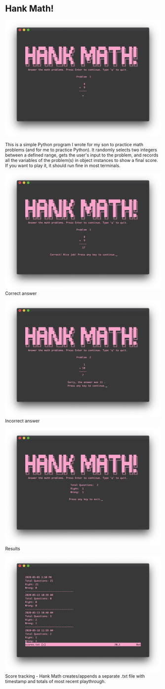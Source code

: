 # Hank Math!

![Start screen](screenshots/hank_math1.png)

This is a simple Python program I wrote for my son to practice math problems (and for me to practice Python). It randomly selects two integers between a defined range, gets the user's input to the problem, and records all the variables of the problem(s) in object instances to show a final score. If you want to play it, it should run fine in most terminals.

![Correct answer](screenshots/hank_math2.png)
Correct answer

![Incorrect answer](screenshots/hank_math3.png)
Incorrect answer

![Results](screenshots/hank_math4.png)
Results

![Scores](screenshots/hank_math5.png)
Score tracking - Hank Math creates/appends a separate .txt file with timestamp and totals of most recent playthrough.